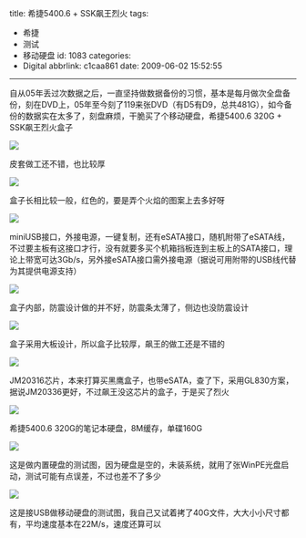 title: 希捷5400.6 + SSK飙王烈火
tags:
  - 希捷
  - 测试
  - 移动硬盘
id: 1083
categories:
  - Digital
abbrlink: c1caa861
date: 2009-06-02 15:52:55
---
自从05年丢过次数据之后，一直坚持做数据备份的习惯，基本是每月做次全盘备份，刻在DVD上，05年至今刻了119来张DVD（有D5有D9，总共481G），如今备份的数据实在太多了，刻盘麻烦，干脆买了个移动硬盘，希捷5400.6 320G + SSK飙王烈火盒子

![](/images/2009/06/02_200906021627038372_6782.jpg)
<!--more-->
皮套做工还不错，也比较厚

![](/images/2009/06/02_200906021723098147_6783.jpg)

盒子长相比较一般，红色的，要是弄个火焰的图案上去多好呀

![](/images/2009/06/02_200906021724116563_6784.jpg)

miniUSB接口，外接电源，一键复制，还有eSATA接口，随机附带了eSATA线，不过要主板有这接口才行，没有就要多买个机箱挡板连到主板上的SATA接口，理论上带宽可达3Gb/s，另外接eSATA接口需外接电源（据说可用附带的USB线代替为其提供电源支持）

![](/images/2009/06/02_200906021727121155_6785.jpg)

盒子内部，防震设计做的并不好，防震条太薄了，侧边也没防震设计

![](/images/2009/06/02_200906021728236148_6786.jpg)

盒子采用大板设计，所以盒子比较厚，飙王的做工还是不错的

![](/images/2009/06/02_200906021729118421_6787.jpg)

JM20316芯片，本来打算买黑鹰盒子，也带eSATA，查了下，采用GL830方案，据说JM20336更好，不过飙王没这芯片的盒子，于是买了烈火

![](/images/2009/06/02_200906021734411610_6788.jpg)

希捷5400.6 320G的笔记本硬盘，8M缓存，单碟160G

![](/images/2009/06/02_200906021735274872_6789.jpg)

这是做内置硬盘的测试图，因为硬盘是空的，未装系统，就用了张WinPE光盘启动，测试可能有点误差，不过也差不了多少

![](/images/2009/06/02_200906021736342010_6790.jpg)

这是接USB做移动硬盘的测试图，我自己又试着拷了40G文件，大大小小尺寸都有，平均速度基本在22M/s，速度还算可以